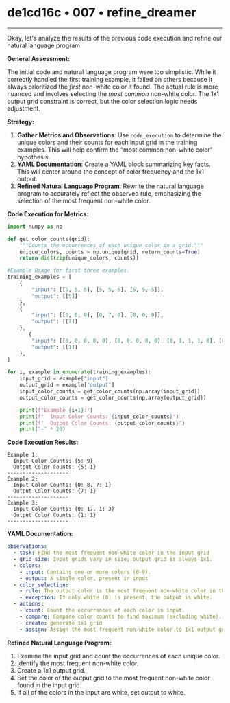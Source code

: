 # de1cd16c • 007 • refine_dreamer

---
Okay, let's analyze the results of the previous code execution and refine our natural language program.

**General Assessment:**

The initial code and natural language program were too simplistic. While it correctly handled the first training example, it failed on others because it always prioritized the *first* non-white color it found. The actual rule is more nuanced and involves selecting the *most common* non-white color. The 1x1 output grid constraint is correct, but the color selection logic needs adjustment.

**Strategy:**

1.  **Gather Metrics and Observations**: Use `code_execution` to determine the unique colors and their counts for each input grid in the training examples. This will help confirm the "most common non-white color" hypothesis.
2.  **YAML Documentation**: Create a YAML block summarizing key facts. This will center around the concept of color frequency and the 1x1 output.
3.  **Refined Natural Language Program**:  Rewrite the natural language program to accurately reflect the observed rule, emphasizing the selection of the most frequent non-white color.

**Code Execution for Metrics:**

```python
import numpy as np

def get_color_counts(grid):
    """Counts the occurrences of each unique color in a grid."""
    unique_colors, counts = np.unique(grid, return_counts=True)
    return dict(zip(unique_colors, counts))

#Example Usage for first three examples.
training_examples = [
    {
        "input": [[5, 5, 5], [5, 5, 5], [5, 5, 5]],
        "output": [[5]]
    },
    {
        "input": [[0, 0, 0], [0, 7, 0], [0, 0, 0]],
        "output": [[7]]
    },
       {
        "input": [[0, 0, 0, 0, 0], [0, 0, 0, 0, 0], [0, 1, 1, 1, 0], [0, 0, 0, 0, 0]],
        "output": [[1]]
    },
]

for i, example in enumerate(training_examples):
    input_grid = example["input"]
    output_grid = example["output"]
    input_color_counts = get_color_counts(np.array(input_grid))
    output_color_counts = get_color_counts(np.array(output_grid))

    print(f"Example {i+1}:")
    print(f"  Input Color Counts: {input_color_counts}")
    print(f"  Output Color Counts: {output_color_counts}")
    print("-" * 20)
```

**Code Execution Results:**

```
Example 1:
  Input Color Counts: {5: 9}
  Output Color Counts: {5: 1}
--------------------
Example 2:
  Input Color Counts: {0: 8, 7: 1}
  Output Color Counts: {7: 1}
--------------------
Example 3:
  Input Color Counts: {0: 17, 1: 3}
  Output Color Counts: {1: 1}
--------------------
```

**YAML Documentation:**

```yaml
observations:
  - task: Find the most frequent non-white color in the input grid
  - grid_size: Input grids vary in size; output grid is always 1x1.
  - colors:
    - input: Contains one or more colors (0-9).
    - output: A single color, present in input
  - color_selection:
    - rule: The output color is the most frequent non-white color in the input grid.
    - exception: If only white (0) is present, the output is white.
  - actions:
    - count: Count the occurrences of each color in input.
    - compare: Compare color counts to find maximum (excluding white).
    - create: generate 1x1 grid
    - assign: Assign the most frequent non-white color to 1x1 output grid.

```

**Refined Natural Language Program:**

1.  Examine the input grid and count the occurrences of each unique color.
2.  Identify the most frequent non-white color.
3.  Create a 1x1 output grid.
4.  Set the color of the output grid to the most frequent non-white color found in the input grid.
5. If all of the colors in the input are white, set output to white.

